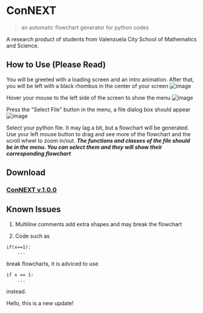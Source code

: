 # ConNEXT
> an automatic flowchart generator for python codes

A research product of students from Valenzuela City School of Mathematics and Science.

## How to Use (Please Read)
You will be greeted with a loading screen and an intro animation. After that, you will be left with a black rhombus in the center of your screen
![image](https://github.com/Goodymind/ConNEXT/assets/105787755/e31535f9-35f5-49a3-9b69-43735a79527f)

Hover your mouse to the left side of the screen to show the menu
![image](https://github.com/Goodymind/ConNEXT/assets/105787755/d760c09f-c0c8-4e2b-a75a-da5e906fc832)

Press the "Select File" button in the menu, a file dialog box should appear
![image](https://github.com/Goodymind/ConNEXT/assets/105787755/89085081-098c-4066-a0c1-d66a16e7a99f)

Select your python file. It may lag a bit, but a flowchart will be generated. Use your left mouse button to drag and see more of the flowchart and the scroll wheel to zoom in/out.
<b><i> The functions and classes of the file should be in the menu. You can select them and they will show their corresponding flowchart </b></i>

## Download
### [ConNEXT v.1.0.0](https://github.com/Goodymind/ConNEXT/releases/tag/v1.0.0)

## Known Issues

1. Multiline comments add extra shapes and may break the flowchart

2. Code such as
```
if(x==1):
    ... 
```
break flowcharts, it is adviced to use

```
if x == 1:
    ...
```

instead.

Hello, this is a new update!